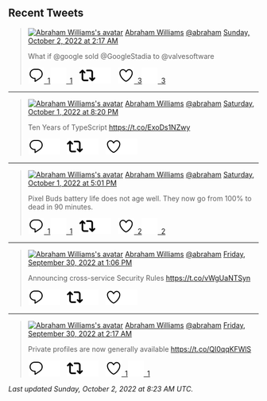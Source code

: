 ## Recent Tweets

> [![Abraham Williams's avatar](https://pbs.twimg.com/profile_images/897079141719195648/_mvh-QJH_mini.jpg)](https://twitter.com/abraham) [Abraham Williams](https://twitter.com/abraham) [@abraham](https://twitter.com/abraham) [Sunday, October 2, 2022 at 2:17 AM](https://twitter.com/abraham/status/1576395834497064960)
>
> What if @google sold @GoogleStadia to @valvesoftware
>
> [![Reply](./images/reply_light.svg#gh-light-mode-only "Reply")&ensp;1](https://twitter.com/intent/tweet?in_reply_to=1576395834497064960#gh-light-mode-only)[![Reply](./images/reply.svg#gh-dark-mode-only "Reply")&ensp;1](https://twitter.com/intent/tweet?in_reply_to=1576395834497064960#gh-dark-mode-only)&emsp;[![Retweet](./images/retweet_light.svg#gh-light-mode-only "Retweet")](https://twitter.com/intent/retweet?tweet_id=1576395834497064960#gh-light-mode-only)[![Retweet](./images/retweet.svg#gh-dark-mode-only "Retweet")](https://twitter.com/intent/retweet?tweet_id=1576395834497064960#gh-dark-mode-only)&emsp;[![Like](./images/like_light.svg#gh-light-mode-only "Like")&ensp;3](https://twitter.com/intent/favorite?tweet_id=1576395834497064960#gh-light-mode-only)[![Like](./images/like.svg#gh-dark-mode-only "Like")&ensp;3](https://twitter.com/intent/favorite?tweet_id=1576395834497064960#gh-dark-mode-only)


---

> [![Abraham Williams's avatar](https://pbs.twimg.com/profile_images/897079141719195648/_mvh-QJH_mini.jpg)](https://twitter.com/abraham) [Abraham Williams](https://twitter.com/abraham) [@abraham](https://twitter.com/abraham) [Saturday, October 1, 2022 at 8:20 PM](https://twitter.com/abraham/status/1576306153440841730)
>
> Ten Years of TypeScript https://t.co/ExoDs1NZwy
>
> [![Reply](./images/reply_light.svg#gh-light-mode-only "Reply")](https://twitter.com/intent/tweet?in_reply_to=1576306153440841730#gh-light-mode-only)[![Reply](./images/reply.svg#gh-dark-mode-only "Reply")](https://twitter.com/intent/tweet?in_reply_to=1576306153440841730#gh-dark-mode-only)&emsp;[![Retweet](./images/retweet_light.svg#gh-light-mode-only "Retweet")](https://twitter.com/intent/retweet?tweet_id=1576306153440841730#gh-light-mode-only)[![Retweet](./images/retweet.svg#gh-dark-mode-only "Retweet")](https://twitter.com/intent/retweet?tweet_id=1576306153440841730#gh-dark-mode-only)&emsp;[![Like](./images/like_light.svg#gh-light-mode-only "Like")](https://twitter.com/intent/favorite?tweet_id=1576306153440841730#gh-light-mode-only)[![Like](./images/like.svg#gh-dark-mode-only "Like")](https://twitter.com/intent/favorite?tweet_id=1576306153440841730#gh-dark-mode-only)


---

> [![Abraham Williams's avatar](https://pbs.twimg.com/profile_images/897079141719195648/_mvh-QJH_mini.jpg)](https://twitter.com/abraham) [Abraham Williams](https://twitter.com/abraham) [@abraham](https://twitter.com/abraham) [Saturday, October 1, 2022 at 5:01 PM](https://twitter.com/abraham/status/1576255922812637184)
>
> Pixel Buds battery life does not age well. They  now go from 100% to dead in 90 minutes.
>
> [![Reply](./images/reply_light.svg#gh-light-mode-only "Reply")&ensp;1](https://twitter.com/intent/tweet?in_reply_to=1576255922812637184#gh-light-mode-only)[![Reply](./images/reply.svg#gh-dark-mode-only "Reply")&ensp;1](https://twitter.com/intent/tweet?in_reply_to=1576255922812637184#gh-dark-mode-only)&emsp;[![Retweet](./images/retweet_light.svg#gh-light-mode-only "Retweet")](https://twitter.com/intent/retweet?tweet_id=1576255922812637184#gh-light-mode-only)[![Retweet](./images/retweet.svg#gh-dark-mode-only "Retweet")](https://twitter.com/intent/retweet?tweet_id=1576255922812637184#gh-dark-mode-only)&emsp;[![Like](./images/like_light.svg#gh-light-mode-only "Like")&ensp;2](https://twitter.com/intent/favorite?tweet_id=1576255922812637184#gh-light-mode-only)[![Like](./images/like.svg#gh-dark-mode-only "Like")&ensp;2](https://twitter.com/intent/favorite?tweet_id=1576255922812637184#gh-dark-mode-only)


---

> [![Abraham Williams's avatar](https://pbs.twimg.com/profile_images/897079141719195648/_mvh-QJH_mini.jpg)](https://twitter.com/abraham) [Abraham Williams](https://twitter.com/abraham) [@abraham](https://twitter.com/abraham) [Friday, September 30, 2022 at 1:06 PM](https://twitter.com/abraham/status/1575834566451154946)
>
> Announcing cross-service Security Rules https://t.co/vWgUaNTSyn
>
> [![Reply](./images/reply_light.svg#gh-light-mode-only "Reply")](https://twitter.com/intent/tweet?in_reply_to=1575834566451154946#gh-light-mode-only)[![Reply](./images/reply.svg#gh-dark-mode-only "Reply")](https://twitter.com/intent/tweet?in_reply_to=1575834566451154946#gh-dark-mode-only)&emsp;[![Retweet](./images/retweet_light.svg#gh-light-mode-only "Retweet")](https://twitter.com/intent/retweet?tweet_id=1575834566451154946#gh-light-mode-only)[![Retweet](./images/retweet.svg#gh-dark-mode-only "Retweet")](https://twitter.com/intent/retweet?tweet_id=1575834566451154946#gh-dark-mode-only)&emsp;[![Like](./images/like_light.svg#gh-light-mode-only "Like")](https://twitter.com/intent/favorite?tweet_id=1575834566451154946#gh-light-mode-only)[![Like](./images/like.svg#gh-dark-mode-only "Like")](https://twitter.com/intent/favorite?tweet_id=1575834566451154946#gh-dark-mode-only)


---

> [![Abraham Williams's avatar](https://pbs.twimg.com/profile_images/897079141719195648/_mvh-QJH_mini.jpg)](https://twitter.com/abraham) [Abraham Williams](https://twitter.com/abraham) [@abraham](https://twitter.com/abraham) [Friday, September 30, 2022 at 2:17 AM](https://twitter.com/abraham/status/1575671173249372160)
>
> Private profiles are now generally available https://t.co/QI0qqKFWlS
>
> [![Reply](./images/reply_light.svg#gh-light-mode-only "Reply")](https://twitter.com/intent/tweet?in_reply_to=1575671173249372160#gh-light-mode-only)[![Reply](./images/reply.svg#gh-dark-mode-only "Reply")](https://twitter.com/intent/tweet?in_reply_to=1575671173249372160#gh-dark-mode-only)&emsp;[![Retweet](./images/retweet_light.svg#gh-light-mode-only "Retweet")](https://twitter.com/intent/retweet?tweet_id=1575671173249372160#gh-light-mode-only)[![Retweet](./images/retweet.svg#gh-dark-mode-only "Retweet")](https://twitter.com/intent/retweet?tweet_id=1575671173249372160#gh-dark-mode-only)&emsp;[![Like](./images/like_light.svg#gh-light-mode-only "Like")&ensp;1](https://twitter.com/intent/favorite?tweet_id=1575671173249372160#gh-light-mode-only)[![Like](./images/like.svg#gh-dark-mode-only "Like")&ensp;1](https://twitter.com/intent/favorite?tweet_id=1575671173249372160#gh-dark-mode-only)


_Last updated Sunday, October 2, 2022 at 8:23 AM UTC._
